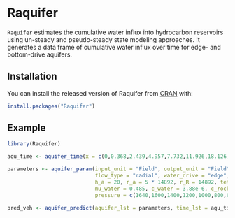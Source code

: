 
<!-- README.md is generated from README.Rmd. Please edit that file -->

# Raquifer

<!-- badges: start -->

<!-- badges: end -->

`Raquifer` estimates the cumulative water influx into hydrocarbon
reservoirs using un-steady and pseudo-steady state modeling approaches.
It generates a data frame of cumulative water influx over time for edge-
and bottom-drive aquifers.

## Installation

You can install the released version of Raquifer from
[CRAN](https://CRAN.R-project.org) with:

``` r
install.packages("Raquifer")
```

## Example

``` r
library(Raquifer)

aqu_time <- aquifer_time(x = c(0,0.368,2.439,4.957,7.732,11.926,18.126,30.044) * 365, unit = "day")

parameters <- aquifer_param(input_unit = "Field", output_unit = "Field", model = "uss", 
                            flow_type = "radial", water_drive = "edge", phi = 0.27, perm_h = 64.2, 
                            h_a = 20, r_a = 5 * 14892, r_R = 14892, tetha = 180,
                            mu_water = 0.485, c_water = 3.88e-6, c_rock = 2e-6, 
                            pressure = c(1640,1600,1400,1200,1000,800,600,400))

pred_veh <- aquifer_predict(aquifer_lst = parameters, time_lst = aqu_time)
```
